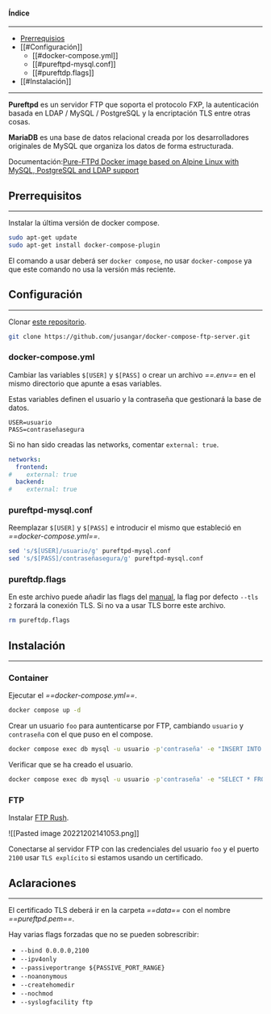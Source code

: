 
#### Índice
---
- [Prerrequisios](#Prerrequisitos)
- [[#Configuración]]
	- [[#docker-compose.yml]]
	- [[#pureftpd-mysql.conf]]
	- [[#pureftdp.flags]]
- [[#Instalación]]
---

**Pureftpd** es un servidor FTP que soporta el protocolo FXP, la autenticación basada en LDAP / MySQL / PostgreSQL y la encriptación TLS entre otras cosas.

**MariaDB** es una base de datos relacional creada por los desarrolladores originales de MySQL que organiza los datos de forma estructurada.

Documentación:[Pure-FTPd Docker image based on Alpine Linux with MySQL, PostgreSQL and LDAP support](https://github.com/crazy-max/docker-pure-ftpd)


## Prerrequisitos
---

Instalar la última versión de docker compose.

```sh
sudo apt-get update
sudo apt-get install docker-compose-plugin
```

El comando a usar deberá ser `docker compose`, no usar `docker-compose` ya que este comando no usa la versión más reciente.


## Configuración
---

Clonar [este repositorio](https://github.com/jusangar/docker-compose-ftp-server).

```sh
git clone https://github.com/jusangar/docker-compose-ftp-server.git
```

### docker-compose.yml

Cambiar las variables `$[USER]` y `$[PASS]` o crear un archivo _==.env==_ en el mismo directorio que apunte a esas variables.

Estas variables definen el usuario y la contraseña que gestionará la base de datos.

```env
USER=usuario
PASS=contraseñasegura
```

Si no han sido creadas las networks, comentar `external: true`.

```yml
networks:  
  frontend:  
#    external: true 
  backend:  
#    external: true
```

### pureftpd-mysql.conf

Reemplazar `$[USER]` y `$[PASS]` e introducir el mismo que estableció en _==docker-compose.yml==_.

```sh
sed 's/$[USER]/usuario/g' pureftpd-mysql.conf
sed 's/$[PASS]/contraseñasegura/g' pureftpd-mysql.conf
```

### pureftdp.flags

En este archivo puede añadir las flags del [manual](https://linux.die.net/man/8/pure-ftpd), la flag por defecto `--tls 2` forzará la conexión TLS. Si no va a usar TLS borre este archivo.

```sh
rm pureftdp.flags
```


## Instalación
---

### Container

Ejecutar el _==docker-compose.yml==_.

```sh
docker compose up -d
```

Crear un usuario `foo` para auntenticarse por FTP, cambiando `usuario` y `contraseña` con el que puso en el compose.

```sh
docker compose exec db mysql -u usuario -p'contraseña' -e "INSERT INTO users (User,Password,Uid,Gid,Dir) VALUES ('foo',ENCRYPT('test'),'1003','1005','/
```

Verificar que se ha creado el usuario.

```sh
docker compose exec db mysql -u usuario -p'contraseña' -e "SELECT * FROM users;" pureftpd
```

### FTP

Instalar [FTP Rush](https://www.wftpserver.com/ftprush.htm).

![[Pasted image 20221202141053.png]]

Conectarse al servidor FTP con las credenciales del usuario `foo` y el puerto `2100` usar `TLS explícito` si estamos usando un certificado.

## Aclaraciones
---

El certificado TLS deberá ir en la carpeta _==data==_ con el nombre _==pureftpd.pem==_.

Hay varias flags forzadas que no se pueden sobrescribir:
- `--bind 0.0.0.0,2100`
- `--ipv4only`
- `--passiveportrange ${PASSIVE_PORT_RANGE}`
- `--noanonymous`
- `--createhomedir`
- `--nochmod`
- `--syslogfacility ftp`

